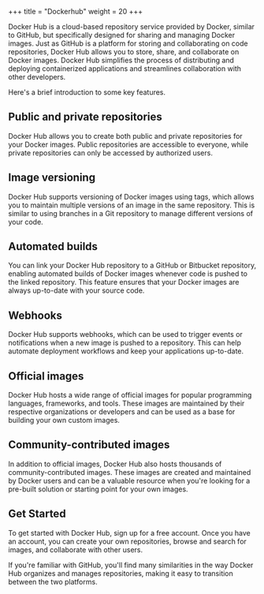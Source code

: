 +++
title = "Dockerhub"
weight = 20
+++

Docker Hub is a cloud-based repository service provided by Docker, 
similar to GitHub, but specifically designed for sharing and managing 
Docker images. Just as GitHub is a platform for storing and collaborating 
on code repositories, Docker Hub allows you to store, share, and 
collaborate on Docker images. Docker Hub simplifies the process of 
distributing and deploying containerized applications and streamlines
 collaboration with other developers.

Here's a brief introduction to some key features.

## Public and private repositories

Docker Hub allows you to create both public and private repositories for your Docker images. Public repositories are accessible to everyone, while private repositories can only be accessed by authorized users.

## Image versioning

Docker Hub supports versioning of Docker images using tags, which allows you to maintain multiple versions of an image in the same repository. This is similar to using branches in a Git repository to manage different versions of your code.

## Automated builds

You can link your Docker Hub repository to a GitHub or Bitbucket repository, enabling automated builds of Docker images whenever code is pushed to the linked repository. This feature ensures that your Docker images are always up-to-date with your source code.

## Webhooks

Docker Hub supports webhooks, which can be used to trigger events or notifications when a new image is pushed to a repository. This can help automate deployment workflows and keep your applications up-to-date.

## Official images

Docker Hub hosts a wide range of official images for popular programming languages, frameworks, and tools. These images are maintained by their respective organizations or developers and can be used as a base for building your own custom images.

## Community-contributed images

In addition to official images, Docker Hub also hosts thousands of community-contributed images. These images are created and maintained by Docker users and can be a valuable resource when you're looking for a pre-built solution or starting point for your own images.

## Get Started

To get started with Docker Hub, sign up for a free account. 
Once you have an account, you can create your own repositories, 
browse and search for images, and collaborate with other users. 

If you're familiar with GitHub, you'll find many similarities in the way 
Docker Hub organizes and manages repositories, making it easy to transition 
between the two platforms.
